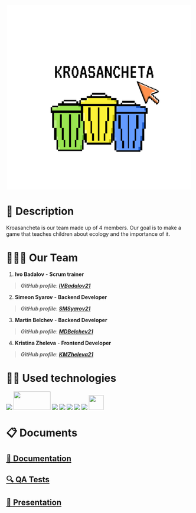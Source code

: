 <p align = "center">
<img src = "Game/Assets/logo.png" alt = "logo">
<br>
<h1>📄 Description </h1>
  Kroasancheta is our team made up of 4 members. Our goal is to make a game that teaches children about ecology and the importance of it. 
<h1>🧑‍🤝‍🧑 Our Team </h1>
<p>

1. **Ivo Badalov** - **Scrum trainer**	
> ***GitHub profile***: [***IVBadalov21***](https://github.com/IVBadalov21)

2. **Simeon Syarov** - **Backend Developer** 
> ***GitHub profile***: [***SMSyarov21***](https://github.com/SMSyarov21)	
 
3. **Martin Belchev** - **Backend Developer** 
> ***GitHub profile***: [***MDBelchev21***](https://github.com/MDBelchev21)	
 
4. **Kristina Zheleva** - **Frontend Developer** 
> ***GitHub profile***: [***KMZheleva21***](https://github.com/KMZheleva21)
</p>
<h1>👨‍💻 Used technologies</h1>
<p align="left"> 
<a> <img src="https://img.icons8.com/ios-filled/50/4a90e2/c-plus-plus-logo.png"/> </a> 
<a> <img src="https://upload.wikimedia.org/wikipedia/commons/thumb/b/bf/SFML2.svg/1280px-SFML2.svg.png" width="100" height="50"</a>
<a> <img src="https://img.icons8.com/fluency/48/000000/visual-studio.png"/> </a>
<a> <img src="https://img.icons8.com/color/48/000000/microsoft-teams.png"/> </a>
<a> <img src="https://img.icons8.com/color/48/000000/microsoft-word-2019--v2.png"/>  </a>
<a> <img src="https://img.icons8.com/color/48/000000/microsoft-powerpoint-2019--v1.png"/>  </a>
<a> <img src="https://img.icons8.com/color/48/000000/microsoft-excel-2019--v1.png"></a>
<a> <img src="https://encrypted-tbn0.gstatic.com/images?q=tbn:ANd9GcTN56fiZXETz3cCiZ-Z_btG9WF4BqiJy9B4NvlSb0InbeivgD956lIdSVmO1U36NWFK_qs&usqp=CAU" width="40" height="40" />  </a>
 
  </p>

<h1>📋 Documents</h1>
<p>
<h2> <a href ="SOON" >📜 Documentation</h2>
<h2> <a href = "SOON">🔍 QA Tests</h2>
<h2> <a href ="SOON" >📰 Presentation</h2>
</p>

